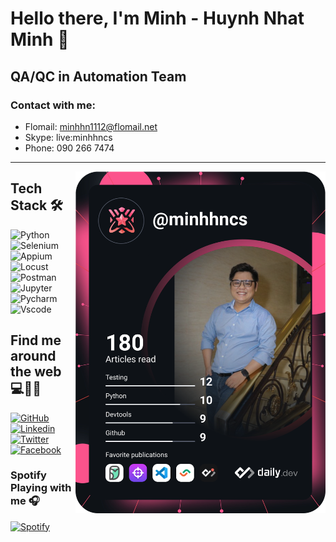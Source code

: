 # Hello there, I'm Minh - Huynh Nhat Minh 🙋‍
## QA/QC in Automation Team
### Contact with me: 
- Flomail: minhhn1112@flomail.net
- Skype: live:minhhncs
- Phone: 090 266 7474

<hr>

<a href="https://www.linkedin.com/in/minhhncs/">
  <img align="right" src="https://github.com/minhhnfloware/minhhnfloware/blob/main/devcard.svg" width="400" alt="Minh Huỳnh's Dev Card"/>
</a>

## Tech Stack 🛠
![Python](https://img.shields.io/badge/Python-FFD43B?style=for-the-badge&logo=python&logoColor=blue)
![Selenium](https://img.shields.io/badge/Selenium-43B02A?style=for-the-badge&logo=Selenium&logoColor=white)
![Appium](https://img.shields.io/badge/Appium-3f1357?style=for-the-badge&logo=Appium&logoColor=white)
![Locust](https://img.shields.io/badge/Locust-116931?style=for-the-badge&logo=locust&logoColor=white)
![Postman](https://img.shields.io/badge/Postman-FF6C37?style=for-the-badge&logo=Postman&logoColor=white)
![Jupyter](https://img.shields.io/badge/Jupyter-F37626.svg?&style=for-the-badge&logo=Jupyter&logoColor=white)
![Pycharm](https://img.shields.io/badge/PyCharm-000000.svg?&style=for-the-badge&logo=PyCharm&logoColor=white)
![Vscode](https://img.shields.io/badge/VSCode-0078D4?style=for-the-badge&logo=visual%20studio%20code&logoColor=white)

## Find me around the web 💻👨‍💻

[![GitHub](https://img.shields.io/badge/Github-100000?style=for-the-badge&logo=github&logoColor=white)](https://github.com/minhhngr)
[![Linkedin](https://img.shields.io/badge/Linkedin-0077B5?style=for-the-badge&logo=linkedin&logoColor=white)](https://www.linkedin.com/in/minhhncs/)
[![Twitter](https://img.shields.io/badge/Twitter-1DA1F2?style=for-the-badge&logo=twitter&logoColor=white)](https://twitter.com/minhhuynh_nhat)
[![Facebook](https://img.shields.io/badge/Facebook-1877F2?style=for-the-badge&logo=facebook&logoColor=white)](https://www.facebook.com/minhhuynhcs)

### Spotify Playing with me 🎧

[![Spotify](https://novatorem-kyzbk7wxl-bardiesel.vercel.app/api/spotify)](https://open.spotify.com/track/6zAiRKvAMlXHxEtyO4yxIO?si=821dc8706b834fed)

<!--
**minhhngr/minhhngr** is a ✨ _special_ ✨ repository because its `README.md` (this file) appears on your GitHub profile.

Here are some ideas to get you started:

- 🔭 I’m currently working on ...
- 🌱 I’m currently learning ...
- 👯 I’m looking to collaborate on ...
- 🤔 I’m looking for help with ...
- 💬 Ask me about ...
- 📫 How to reach me: ...
- 😄 Pronouns: ...
- ⚡ Fun fact: ...
-->


